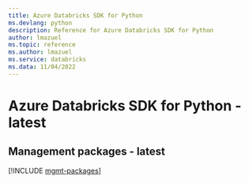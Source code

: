 ```yaml
---
title: Azure Databricks SDK for Python
ms.devlang: python
description: Reference for Azure Databricks SDK for Python
author: lmazuel
ms.topic: reference
ms.author: lmazuel
ms.service: databricks
ms.data: 11/04/2022
---
```

# Azure Databricks SDK for Python - latest

## Management packages - latest
[!INCLUDE [mgmt-packages](databricks-mgmt-index.md)]